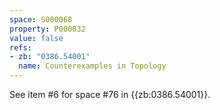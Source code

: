 ```yaml
---
space: S000068
property: P000032
value: false
refs:
- zb: "0386.54001"
  name: Counterexamples in Topology
---
```


See item #6 for space #76 in {{zb:0386.54001}}.
